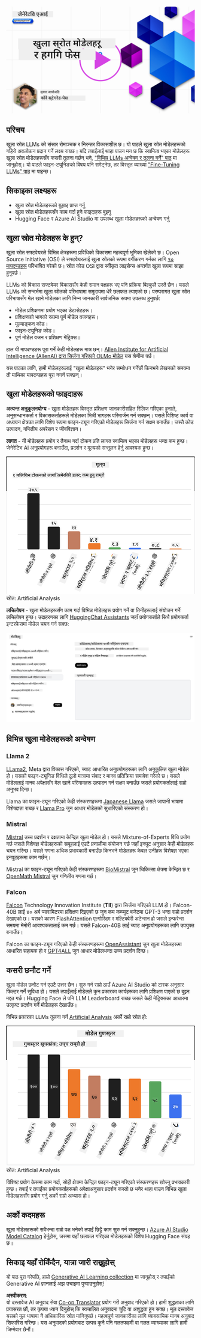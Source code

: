 <!--
CO_OP_TRANSLATOR_METADATA:
{
  "original_hash": "0bba96e53ab841d99db731892a51fab8",
  "translation_date": "2025-07-09T17:07:42+00:00",
  "source_file": "16-open-source-models/README.md",
  "language_code": "ne"
}
-->
[![Open Source Models](../../../translated_images/16-lesson-banner.6b56555e8404fda1716382db4832cecbe616ccd764de381f0af6cfd694d05f74.ne.png)](https://aka.ms/gen-ai-lesson16-gh?WT.mc_id=academic-105485-koreyst)

## परिचय

खुला स्रोत LLMs को संसार रोमाञ्चक र निरन्तर विकासशील छ। यो पाठले खुला स्रोत मोडेलहरूको गहिरो अवलोकन प्रदान गर्ने लक्ष्य राख्छ। यदि तपाईंलाई थाहा पाउन मन छ कि स्वामित्व भएका मोडेलहरू खुला स्रोत मोडेलहरूसँग कसरी तुलना गर्छन् भने, ["विभिन्न LLMs अन्वेषण र तुलना गर्ने" पाठ](../02-exploring-and-comparing-different-llms/README.md?WT.mc_id=academic-105485-koreyst) मा जानुहोस्। यो पाठले फाइन-ट्यूनिङको विषय पनि समेट्नेछ, तर विस्तृत व्याख्या ["Fine-Tuning LLMs" पाठ](../18-fine-tuning/README.md?WT.mc_id=academic-105485-koreyst) मा पाइन्छ।

## सिकाइका लक्ष्यहरू

- खुला स्रोत मोडेलहरूको बुझाइ प्राप्त गर्नु
- खुला स्रोत मोडेलहरूसँग काम गर्दा हुने फाइदाहरू बुझ्नु
- Hugging Face र Azure AI Studio मा उपलब्ध खुला मोडेलहरूको अन्वेषण गर्नु

## खुला स्रोत मोडेलहरू के हुन्?

खुला स्रोत सफ्टवेयरले विभिन्न क्षेत्रहरूमा प्रविधिको विकासमा महत्वपूर्ण भूमिका खेलेको छ। Open Source Initiative (OSI) ले सफ्टवेयरलाई खुला स्रोतको रूपमा वर्गीकरण गर्नका लागि [१० मापदण्डहरू](https://web.archive.org/web/20241126001143/https://opensource.org/osd?WT.mc_id=academic-105485-koreyst) परिभाषित गरेको छ। स्रोत कोड OSI द्वारा स्वीकृत लाइसेन्स अन्तर्गत खुला रूपमा साझा हुनुपर्छ।

LLMs को विकास सफ्टवेयर विकाससँग केही समान पक्षहरू भए पनि प्रक्रिया बिल्कुलै उस्तै छैन। यसले LLMs को सन्दर्भमा खुला स्रोतको परिभाषामा समुदायमा धेरै छलफल ल्याएको छ। परम्परागत खुला स्रोत परिभाषासँग मेल खाने मोडेलका लागि निम्न जानकारी सार्वजनिक रूपमा उपलब्ध हुनुपर्छ:

- मोडेल प्रशिक्षणमा प्रयोग भएका डेटासेटहरू।
- प्रशिक्षणको भागको रूपमा पूर्ण मोडेल वजनहरू।
- मूल्याङ्कन कोड।
- फाइन-ट्यूनिङ कोड।
- पूर्ण मोडेल वजन र प्रशिक्षण मेट्रिक्स।

हाल यी मापदण्डहरू पूरा गर्ने केही मोडेलहरू मात्र छन्। [Allen Institute for Artificial Intelligence (AllenAI) द्वारा सिर्जना गरिएको OLMo मोडेल](https://huggingface.co/allenai/OLMo-7B?WT.mc_id=academic-105485-koreyst) यस श्रेणीमा पर्छ।

यस पाठका लागि, हामी मोडेलहरूलाई "खुला मोडेलहरू" भनेर सम्बोधन गर्नेछौं किनभने लेखनको समयमा ती माथिका मापदण्डहरू पूरा नगर्न सक्छन्।

## खुला मोडेलहरूको फाइदाहरू

**अत्यन्त अनुकूलनयोग्य** - खुला मोडेलहरू विस्तृत प्रशिक्षण जानकारीसहित रिलिज गरिएका हुनाले, अनुसन्धानकर्ता र विकासकर्ताहरूले मोडेलका भित्री भागहरू परिमार्जन गर्न सक्छन्। यसले विशिष्ट कार्य वा अध्ययन क्षेत्रका लागि विशेष रूपमा फाइन-ट्यून गरिएको मोडेलहरू सिर्जना गर्न सक्षम बनाउँछ। जस्तै कोड उत्पादन, गणितीय अपरेसन र जीवविज्ञान।

**लागत** - यी मोडेलहरू प्रयोग र तैनाथ गर्दा टोकन प्रति लागत स्वामित्व भएका मोडेलहरू भन्दा कम हुन्छ। जेनेरेटिभ AI अनुप्रयोगहरू बनाउँदा, प्रदर्शन र मूल्यको सन्तुलन हेर्नु आवश्यक हुन्छ।

![Model Cost](../../../translated_images/model-price.3f5a3e4d32ae00b465325159e1f4ebe7b5861e95117518c6bfc37fe842950687.ne.png)  
स्रोत: Artificial Analysis

**लचिलोपन** - खुला मोडेलहरूसँग काम गर्दा विभिन्न मोडेलहरू प्रयोग गर्ने वा तिनीहरूलाई संयोजन गर्ने लचिलोपन हुन्छ। उदाहरणका लागि [HuggingChat Assistants](https://huggingface.co/chat?WT.mc_id=academic-105485-koreyst) जहाँ प्रयोगकर्ताले सिधै प्रयोगकर्ता इन्टरफेसमा मोडेल चयन गर्न सक्छ:

![Choose Model](../../../translated_images/choose-model.f095d15bbac922141591fd4fac586dc8d25e69b42abf305d441b84c238e293f2.ne.png)

## विभिन्न खुला मोडेलहरूको अन्वेषण

### Llama 2

[LLama2](https://huggingface.co/meta-llama?WT.mc_id=academic-105485-koreyst), Meta द्वारा विकास गरिएको, च्याट आधारित अनुप्रयोगहरूका लागि अनुकूलित खुला मोडेल हो। यसको फाइन-ट्यूनिङ विधिले ठूलो मात्रामा संवाद र मानव प्रतिक्रिया समावेश गरेको छ। यसले मोडेललाई मानव अपेक्षासँग मेल खाने परिणामहरू उत्पादन गर्न सक्षम बनाउँछ जसले प्रयोगकर्तालाई राम्रो अनुभव दिन्छ।

Llama का फाइन-ट्यून गरिएको केही संस्करणहरूमा [Japanese Llama](https://huggingface.co/elyza/ELYZA-japanese-Llama-2-7b?WT.mc_id=academic-105485-koreyst) जसले जापानी भाषामा विशेषज्ञता राख्छ र [Llama Pro](https://huggingface.co/TencentARC/LLaMA-Pro-8B?WT.mc_id=academic-105485-koreyst) जुन आधार मोडेलको सुधारिएको संस्करण हो।

### Mistral

[Mistral](https://huggingface.co/mistralai?WT.mc_id=academic-105485-koreyst) उच्च प्रदर्शन र दक्षतामा केन्द्रित खुला मोडेल हो। यसले Mixture-of-Experts विधि प्रयोग गर्छ जसले विशेषज्ञ मोडेलहरूको समूहलाई एउटै प्रणालीमा संयोजन गर्छ जहाँ इनपुट अनुसार केही मोडेलहरू चयन गरिन्छ। यसले गणना अधिक प्रभावकारी बनाउँछ किनभने मोडेलहरू केवल उनीहरू विशेषज्ञ भएका इनपुटहरूमा काम गर्छन्।

Mistral का फाइन-ट्यून गरिएको केही संस्करणहरूमा [BioMistral](https://huggingface.co/BioMistral/BioMistral-7B?text=Mon+nom+est+Thomas+et+mon+principal?WT.mc_id=academic-105485-koreyst) जुन चिकित्सा क्षेत्रमा केन्द्रित छ र [OpenMath Mistral](https://huggingface.co/nvidia/OpenMath-Mistral-7B-v0.1-hf?WT.mc_id=academic-105485-koreyst) जुन गणितीय गणना गर्छ।

### Falcon

[Falcon](https://huggingface.co/tiiuae?WT.mc_id=academic-105485-koreyst) Technology Innovation Institute (**TII**) द्वारा सिर्जना गरिएको LLM हो। Falcon-40B लाई ४० अर्ब प्यारामिटरमा प्रशिक्षण दिइएको छ जुन कम कम्प्युट बजेटमा GPT-3 भन्दा राम्रो प्रदर्शन देखाएको छ। यसको कारण FlashAttention एल्गोरिदम र मल्टिक्वेरी अटेन्सन हो जसले इन्फरेन्स समयमा मेमोरी आवश्यकतालाई कम गर्छ। यसले Falcon-40B लाई च्याट अनुप्रयोगहरूका लागि उपयुक्त बनाउँछ।

Falcon का फाइन-ट्यून गरिएको केही संस्करणहरूमा [OpenAssistant](https://huggingface.co/OpenAssistant/falcon-40b-sft-top1-560?WT.mc_id=academic-105485-koreyst) जुन खुला मोडेलहरूमा आधारित सहायक हो र [GPT4ALL](https://huggingface.co/nomic-ai/gpt4all-falcon?WT.mc_id=academic-105485-koreyst) जुन आधार मोडेलभन्दा उच्च प्रदर्शन दिन्छ।

## कसरी छनौट गर्ने

खुला मोडेल छनौट गर्न एउटै उत्तर छैन। सुरु गर्न राम्रो ठाउँ Azure AI Studio को टास्क अनुसार फिल्टर गर्ने सुविधा हो। यसले तपाईंलाई मोडेलले कुन प्रकारका कार्यहरूका लागि प्रशिक्षण पाएको छ बुझ्न मद्दत गर्छ। Hugging Face ले पनि LLM Leaderboard राख्छ जसले केही मेट्रिक्सका आधारमा उत्कृष्ट प्रदर्शन गर्ने मोडेलहरू देखाउँछ।

विभिन्न प्रकारका LLMs तुलना गर्न [Artificial Analysis](https://artificialanalysis.ai/?WT.mc_id=academic-105485-koreyst) अर्को राम्रो स्रोत हो:

![Model Quality](../../../translated_images/model-quality.aaae1c22e00f7ee1cd9dc186c611ac6ca6627eabd19e5364dce9e216d25ae8a5.ne.png)  
स्रोत: Artificial Analysis

विशिष्ट प्रयोग केसमा काम गर्दा, सोही क्षेत्रमा केन्द्रित फाइन-ट्यून गरिएको संस्करणहरू खोज्नु प्रभावकारी हुन्छ। तपाईं र तपाईंका प्रयोगकर्ताहरूको अपेक्षाअनुसार प्रदर्शन कस्तो छ भनेर थाहा पाउन विभिन्न खुला मोडेलहरूसँग प्रयोग गर्नु अर्को राम्रो अभ्यास हो।

## अर्को कदमहरू

खुला मोडेलहरूको सबैभन्दा राम्रो पक्ष भनेको तपाईं छिट्टै काम सुरु गर्न सक्नुहुन्छ। [Azure AI Studio Model Catalog](https://ai.azure.com?WT.mc_id=academic-105485-koreyst) हेर्नुहोस्, जसमा यहाँ छलफल गरिएका मोडेलहरूको विशेष Hugging Face संग्रह छ।

## सिकाइ यहाँ रोकिँदैन, यात्रा जारी राख्नुहोस्

यो पाठ पूरा गरेपछि, हाम्रो [Generative AI Learning collection](https://aka.ms/genai-collection?WT.mc_id=academic-105485-koreyst) मा जानुहोस् र तपाईंको Generative AI ज्ञानलाई अझ उचाइमा पुर्‍याउनुहोस्!

**अस्वीकरण**:  
यो दस्तावेज AI अनुवाद सेवा [Co-op Translator](https://github.com/Azure/co-op-translator) प्रयोग गरी अनुवाद गरिएको हो। हामी शुद्धताका लागि प्रयासरत छौं, तर कृपया ध्यान दिनुहोस् कि स्वचालित अनुवादमा त्रुटि वा अशुद्धता हुन सक्छ। मूल दस्तावेज यसको मूल भाषामा नै अधिकारिक स्रोत मानिनुपर्छ। महत्वपूर्ण जानकारीका लागि व्यावसायिक मानव अनुवाद सिफारिस गरिन्छ। यस अनुवादको प्रयोगबाट उत्पन्न कुनै पनि गलतफहमी वा गलत व्याख्याका लागि हामी जिम्मेवार छैनौं।